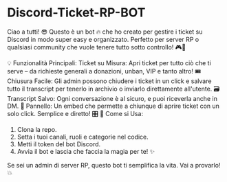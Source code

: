 # Discord-Ticket-RP-BOT
Ciao a tutti! 😎 Questo è un bot 🔥 che ho creato per gestire i ticket su Discord in modo super easy e organizzato. Perfetto per server RP o qualsiasi community che vuole tenere tutto sotto controllo! 🎮💬

💡 Funzionalità Principali:
Ticket su Misura: Apri ticket per tutto ciò che ti serve – da richieste generali a donazioni, unban, VIP e tanto altro! 🎟️
Chiusura Facile: Gli admin possono chiudere i ticket in un click e salvare tutto il transcript per tenerlo in archivio o inviarlo direttamente all'utente. 🗃️
Transcript Salvo: Ogni conversazione è al sicuro, e puoi riceverla anche in DM. 📩
Pannello: Un embed che permette a chiunque di aprire ticket con un solo click. Semplice e diretto! 🎛️
🚀 Come si Usa:

1. Clona la repo.
2. Setta i tuoi canali, ruoli e categorie nel codice.
3. Metti il token del bot Discord.
4. Avvia il bot e lascia che faccia la magia per te! ✨

Se sei un admin di server RP, questo bot ti semplifica la vita. Vai a provarlo! 💥
